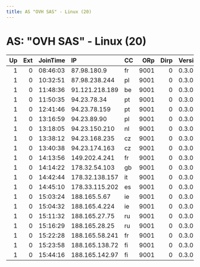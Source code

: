 ```yaml
---
title: AS "OVH SAS" - Linux (20)
---
```


# AS: "OVH SAS" - Linux (20)

|   Up |   Ext | JoinTime   | IP             | CC   |   ORp |   Dirp | Version   | Contact   | Nickname            |   eFamMembers |
|-----:|------:|:-----------|:---------------|:-----|------:|-------:|:----------|:----------|:--------------------|--------------:|
|    1 |     0 | 08:46:03   | 87.98.180.9    | fr   |  9001 |      0 | 0.3.0.9   | None      | photonTORpedo       |             1 |
|    1 |     0 | 10:32:51   | 87.98.238.244  | pl   |  9001 |      0 | 0.3.0.9   | None      | ididntedittheconfig |             1 |
|    1 |     0 | 11:48:36   | 91.121.218.189 | be   |  9001 |      0 | 0.3.0.9   | None      | PLATYPUS            |             1 |
|    1 |     0 | 11:50:35   | 94.23.78.34    | pt   |  9001 |      0 | 0.3.0.9   | None      | Rincewind941        |             1 |
|    1 |     0 | 12:41:46   | 94.23.78.159   | pt   |  9001 |      0 | 0.3.0.9   | None      | mercator            |             1 |
|    1 |     0 | 13:16:59   | 94.23.89.90    | pl   |  9001 |      0 | 0.3.0.9   | None      | 3gr355              |             1 |
|    1 |     0 | 13:18:05   | 94.23.150.210  | nl   |  9001 |      0 | 0.3.0.9   | None      | gifnocehttidetndidi |             1 |
|    1 |     0 | 13:38:12   | 94.23.168.235  | cz   |  9001 |      0 | 0.3.0.9   | None      | Narnia              |             1 |
|    1 |     0 | 13:40:38   | 94.23.174.163  | cz   |  9001 |      0 | 0.3.0.9   | None      | earlgrey            |             1 |
|    1 |     0 | 14:13:56   | 149.202.4.241  | fr   |  9001 |      0 | 0.3.0.9   | None      | g4rl1c              |             1 |
|    1 |     0 | 14:14:22   | 178.32.54.103  | gb   |  9001 |      0 | 0.3.0.9   | None      | ididntedittheconfig |             1 |
|    1 |     0 | 14:42:44   | 178.32.138.157 | it   |  9001 |      0 | 0.3.0.9   | None      | Gr37cHwYrm          |             1 |
|    1 |     0 | 14:45:10   | 178.33.115.202 | es   |  9001 |      0 | 0.3.0.9   | None      | abominable          |             1 |
|    1 |     0 | 15:03:24   | 188.165.5.67   | ie   |  9001 |      0 | 0.3.0.9   | None      | ftagn               |             1 |
|    1 |     0 | 15:04:32   | 188.165.4.224  | ie   |  9001 |      0 | 0.3.0.9   | None      | Kikimore            |             1 |
|    1 |     0 | 15:11:32   | 188.165.27.75  | ru   |  9001 |      0 | 0.3.0.9   | None      | spoonOfYsgramor     |             1 |
|    1 |     0 | 15:16:29   | 188.165.28.25  | ru   |  9001 |      0 | 0.3.0.9   | None      | kwargs              |             1 |
|    1 |     0 | 15:22:28   | 188.165.58.241 | fr   |  9001 |      0 | 0.3.0.9   | None      | bananananana        |             1 |
|    1 |     0 | 15:23:58   | 188.165.138.72 | fi   |  9001 |      0 | 0.3.0.9   | None      | 5socks              |             1 |
|    1 |     0 | 15:44:16   | 188.165.142.97 | fi   |  9001 |      0 | 0.3.0.9   | None      | tw0sday             |             1 |
